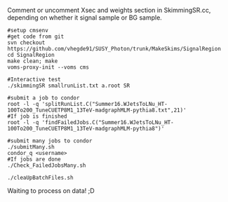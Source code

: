 Comment or uncomment Xsec and weights section in SkimmingSR.cc, depending on whether it signal sample or BG sample.

```
#setup cmsenv
#get code from git
svn checkout https://github.com/vhegde91/SUSY_Photon/trunk/MakeSkims/SignalRegion
cd SignalRegion
make clean; make
voms-proxy-init --voms cms

#Interactive test
./skimmingSR smallrunList.txt a.root SR

#submit a job to condor
root -l -q 'splitRunList.C("Summer16.WJetsToLNu_HT-100To200_TuneCUETP8M1_13TeV-madgraphMLM-pythia8.txt",21)'
#If job is finished
root -l -q 'findFailedJobs.C("Summer16.WJetsToLNu_HT-100To200_TuneCUETP8M1_13TeV-madgraphMLM-pythia8")'

#submit many jobs to condor
./submitMany.sh
condor_q <username>
#If jobs are done
./Check_FailedJobsMany.sh

./cleaUpBatchFiles.sh

```
Waiting to process on data! ;D